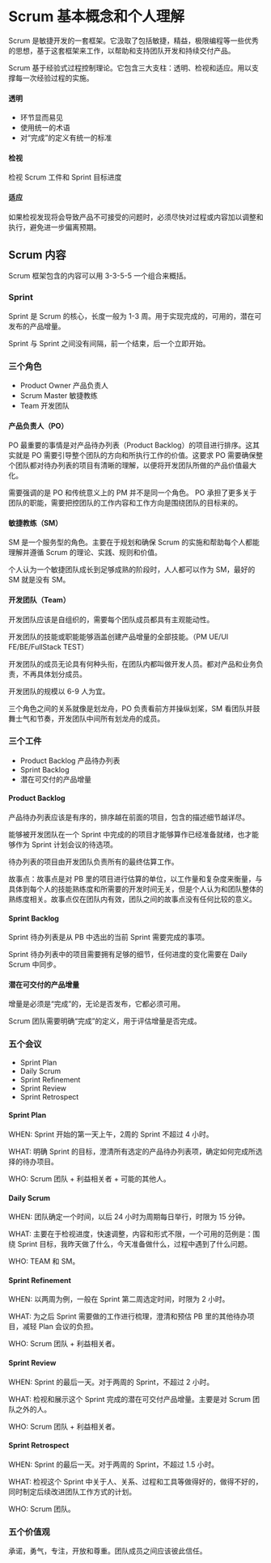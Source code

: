 # Scrum 基本概念和个人理解

Scrum 是敏捷开发的一套框架。它汲取了包括敏捷，精益，极限编程等一些优秀的思想，基于这套框架来工作，以帮助和支持团队开发和持续交付产品。

Scrum 基于经验式过程控制理论。它包含三大支柱：透明、检视和适应。用以支撑每一次经验过程的实施。

#### 透明

- 环节显而易见
- 使用统一的术语
- 对“完成”的定义有统一的标准

#### 检视

检视 Scrum 工件和 Sprint 目标进度

#### 适应

如果检视发现将会导致产品不可接受的问题时，必须尽快对过程或内容加以调整和执行，避免进一步偏离预期。

## Scrum 内容

Scrum 框架包含的内容可以用 3-3-5-5 一个组合来概括。

### Sprint

Sprint 是 Scrum 的核心，长度一般为 1-3 周。用于实现完成的，可用的，潜在可发布的产品增量。

Sprint 与 Sprint 之间没有间隔，前一个结束，后一个立即开始。

### 三个角色

- Product Owner 产品负责人
- Scrum Master 敏捷教练
- Team 开发团队

#### 产品负责人（PO）

PO 最重要的事情是对产品待办列表（Product Backlog）的项目进行排序。这其实就是 PO 需要引导整个团队的方向和所执行工作的价值。这要求 PO 需要确保整个团队都对待办列表的项目有清晰的理解，以便将开发团队所做的产品价值最大化。

需要强调的是 PO 和传统意义上的 PM 并不是同一个角色。 PO 承担了更多关于团队的职能，需要把控团队的工作内容和工作方向是围绕团队的目标来的。

#### 敏捷教练（SM）

SM 是一个服务型的角色。主要在于规划和确保 Scrum 的实施和帮助每个人都能理解并遵循 Scrum 的理论、实践、规则和价值。

个人认为一个敏捷团队成长到足够成熟的阶段时，人人都可以作为 SM，最好的 SM 就是没有 SM。

#### 开发团队（Team）

开发团队应该是自组织的，需要每个团队成员都具有主观能动性。

开发团队的技能或职能能够涵盖创建产品增量的全部技能。（PM UE/UI FE/BE/FullStack TEST）

开发团队的成员无论具有何种头衔，在团队内都叫做开发人员。都对产品和业务负责，不再具体划分成员。

开发团队的规模以 6-9 人为宜。

三个角色之间的关系就像是划龙舟，PO 负责看前方并操纵划桨，SM 看团队并鼓舞士气和节奏，开发团队中间所有划龙舟的成员。

### 三个工件

- Product Backlog 产品待办列表
- Sprint Backlog 
- 潜在可交付的产品增量

#### Product Backlog

产品待办列表应该是有序的，排序越在前面的项目，包含的描述细节越详尽。

能够被开发团队在一个 Sprint 中完成的的项目才能够算作已经准备就绪，也才能够作为 Sprint 计划会议的待选项。

待办列表的项目由开发团队负责所有的最终估算工作。

故事点：故事点是对 PB 里的项目进行估算的单位，以工作量和复杂度来衡量，与具体到每个人的技能熟练度和所需要的开发时间无关，但是个人认为和团队整体的熟练度相关。故事点仅在团队内有效，团队之间的故事点没有任何比较的意义。

#### Sprint Backlog

Sprint 待办列表是从 PB 中选出的当前 Sprint 需要完成的事项。

Sprint 待办列表中的项目需要拥有足够的细节，任何进度的变化需要在 Daily Scrum 中同步。

#### 潜在可交付的产品增量

增量是必须是“完成”的，无论是否发布，它都必须可用。

Scrum 团队需要明确“完成”的定义，用于评估增量是否完成。

### 五个会议

- Sprint Plan
- Daily Scrum
- Sprint Refinement
- Sprint Review
- Sprint Retrospect

#### Sprint Plan

WHEN: Sprint 开始的第一天上午，2周的 Sprint 不超过 4 小时。

WHAT: 明确 Sprint 的目标，澄清所有选定的产品待办列表项，确定如何完成所选择的待办项目。

WHO: Scrum 团队 + 利益相关者 + 可能的其他人。

#### Daily Scrum

WHEN: 团队确定一个时间，以后 24 小时为周期每日举行，时限为 15 分钟。

WHAT: 主要在于检视进度，快速调整，内容和形式不限，一个可用的范例是：围绕 Sprint 目标，我昨天做了什么，今天准备做什么，过程中遇到了什么问题。

WHO: TEAM 和 SM。

#### Sprint Refinement

WHEN: 以两周为例，一般在 Sprint 第二周选定时间，时限为 2 小时。

WHAT: 为之后 Sprint 需要做的工作进行梳理，澄清和预估 PB 里的其他待办项目，减轻 Plan 会议的负担。

WHO: Scrum 团队 + 利益相关者。

#### Sprint Review

WHEN: Sprint 的最后一天。对于两周的 Sprint，不超过 2 小时。

WHAT: 检视和展示这个 Sprint 完成的潜在可交付产品增量。主要是对 Scrum 团队之外的人。

WHO: Scrum 团队 + 利益相关者。

#### Sprint Retrospect

WHEN: Sprint 的最后一天。对于两周的 Sprint，不超过 1.5 小时。

WHAT: 检视这个 Sprint 中关于人、关系、过程和工具等做得好的，做得不好的，同时制定后续改进团队工作方式的计划。

WHO: Scrum 团队。

### 五个价值观

承诺，勇气，专注，开放和尊重。团队成员之间应该彼此信任。
